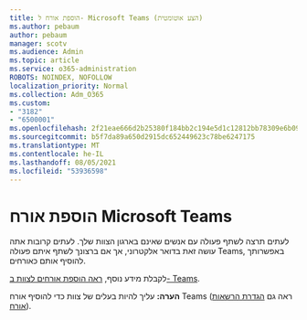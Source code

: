 ```yaml
---
title: הוספת אורח ל- Microsoft Teams (הצע אוטומטית)
ms.author: pebaum
author: pebaum
manager: scotv
ms.audience: Admin
ms.topic: article
ms.service: o365-administration
ROBOTS: NOINDEX, NOFOLLOW
localization_priority: Normal
ms.collection: Adm_O365
ms.custom:
- "3182"
- "6500001"
ms.openlocfilehash: 2f21eae666d2b25380f184bb2c194e5d1c12812bb78309e6b09f9f497163b8c8
ms.sourcegitcommit: b5f7da89a650d2915dc652449623c78be6247175
ms.translationtype: MT
ms.contentlocale: he-IL
ms.lasthandoff: 08/05/2021
ms.locfileid: "53936598"
---
```

# <a name="add-a-guest-to-microsoft-teams"></a>הוספת אורח Microsoft Teams

לעתים תרצה לשתף פעולה עם אנשים שאינם בארגון הצוות שלך. לעתים קרובות אתה עושה זאת בדואר אלקטרוני, אך אם ברצונך לשתף איתם פעולה Teams, באפשרותך להוסיף אותם כאורחים.

לקבלת מידע נוסף, [ראה הוספת אורחים לצוות ב- Teams](https://support.office.com/article/add-guests-to-a-team-in-teams-fccb4fa6-f864-4508-bdde-256e7384a14f#ID0EAABAAA=Desktop).

**הערה:** עליך להיות בעלים של צוות כדי להוסיף אורח Teams (ראה גם [הגדרת הרשאות אורח](https://support.office.com/article/set-guest-permissions-for-channels-in-teams-4756c468-2746-4bfd-a582-736d55fcc169)).